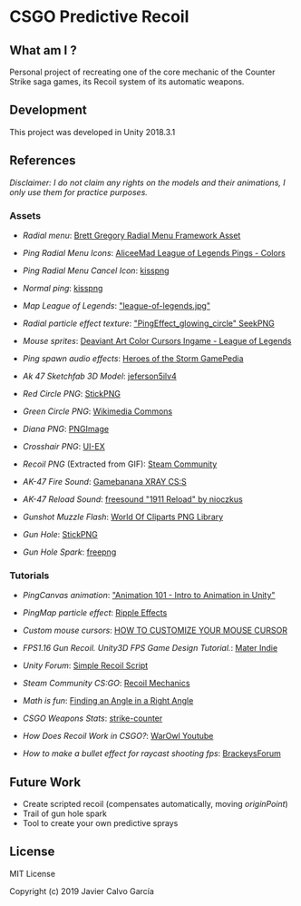 # CSGO Predictive Recoil

## What am I ?

Personal project of recreating one of the core mechanic of the Counter Strike saga games, its Recoil system of its automatic weapons.

## Development

This project was developed in Unity 2018.3.1

## References
_Disclaimer: I do not claim any rights on the models and their animations, I only use them for practice purposes._

### Assets
- _Radial menu_: [Brett Gregory Radial Menu Framework Asset](https://assetstore.unity.com/packages/tools/gui/radial-menu-framework-50601)
- _Ping Radial Menu Icons_: [AliceeMad League of Legends Pings - Colors](https://www.deviantart.com/aliceemad/art/League-of-Legends-Pings-Colors-610329278)
- _Ping Radial Menu Cancel Icon_: [kisspng](https://www.kisspng.com/png-computer-icons-x-mark-desktop-wallpaper-black-and-1916643/)
- _Normal ping_: [kisspng](https://www.kisspng.com/png-computer-icons-clip-art-location-icon-706694/)
- _Map League of Legends_: ["league-of-legends.jpg"](https://image.redbull.com/rbcom/010/2015-02-04/1331703315601_2/0100/0/1/league-of-legends.jpg)
- _Radial particle effect texture_: ["PingEffect_glowing_circle" SeekPNG](https://www.seekpng.com/ima/u2q8a9u2q8e6q8i1/)
- _Mouse sprites_: [Deaviant Art Color Cursors Ingame - League of Legends](https://www.deviantart.com/aliceemad/art/Color-Cursors-Ingame-League-of-Legends-616890470)
- _Ping spawn audio effects_: [Heroes of the Storm GamePedia](https://heroesofthestorm.gamepedia.com/Ping)

- _Ak 47 Sketchfab 3D Model_: [jeferson5ilv4](https://sketchfab.com/3d-models/ak-47-f571c59114a749d5a9f0cef4606c6ec8)
- _Red Circle PNG_: [StickPNG](https://www.stickpng.com/img/miscellaneous/shapes/red-circle)
- _Green Circle PNG_: [Wikimedia Commons](https://es.wikipedia.org/wiki/Archivo:Ski_trail_rating_symbol-green_circle.svg)
- _Diana PNG_: [PNGImage](https://pngimage.net/diana-png-1/)
- _Crosshair PNG_: [UI-EX](https://ui-ex.com/explore/transparent-crosshair/)
- _Recoil PNG_ (Extracted from GIF): [Steam Community](https://steamcommunity.com/sharedfiles/filedetails/?id=243468228)
- _AK-47 Fire Sound_: [Gamebanana XRAY CS:S](https://gamebanana.com/sounds/28368)
- _AK-47 Reload Sound_: [freesound "1911 Reload" by nioczkus](https://freesound.org/people/nioczkus/sounds/396331/)
- _Gunshot Muzzle Flash_: [World Of Cliparts PNG Library](http://world-of-cliparts.com/png/muzzle-flash-gunshot-bocacha-bullet.html)
- _Gun Hole_: [StickPNG](https://www.stickpng.com/img/nature/fire/small-muzzle-flash)
- _Gun Hole Spark_: [freepng](https://www.freepng.es/png-cvk64t/)

### Tutorials
- _PingCanvas animation_: ["Animation 101 - Intro to Animation in Unity"](https://www.youtube.com/watch?v=ts24UWC0mY4)
- _PingMap particle effect_: [Ripple Effects](https://www.youtube.com/watch?v=byxivSC1xYM)
- _Custom mouse cursors_: [HOW TO CUSTOMIZE YOUR MOUSE CURSOR](https://www.youtube.com/watch?v=cCKlMAwvQcI)

- _FPS1.16 Gun Recoil. Unity3D FPS Game Design Tutorial._: [Mater Indie](https://www.youtube.com/watch?v=GwgYt3EzRV0)
- _Unity Forum_: [Simple Recoil Script](https://forum.unity.com/threads/simple-weapon-recoil-script.70271/)
- _Steam Community CS:GO_: [Recoil Mechanics](https://steamcommunity.com/sharedfiles/filedetails/?id=243468228)
- _Math is fun_: [Finding an Angle in a Right Angle](https://www.mathsisfun.com/algebra/trig-finding-angle-right-triangle.html)
- _CSGO Weapons Stats_: [strike-counter](http://strike-counter.com/cs-go-stats/weapons-stats)
- _How Does Recoil Work in CSGO?_: [WarOwl Youtube](https://www.youtube.com/watch?v=octRQYnnuig)
- _How to make a bullet effect for raycast shooting fps_: [BrackeysForum](http://forum.brackeys.com/thread/how-to-make-a-bullet-effect-for-raycast-shooting-fps/)

## Future Work
- Create scripted recoil (compensates automatically, moving _originPoint_)
- Trail of gun hole spark
- Tool to create your own predictive sprays

## License

MIT License

Copyright (c) 2019 Javier Calvo García